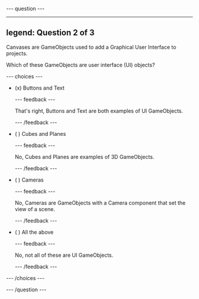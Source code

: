 
--- question ---

---
legend: Question 2 of 3
---

Canvases are GameObjects used to add a Graphical User Interface to projects. 

Which of these GameObjects are user interface (UI) objects?

--- choices ---

- (x) Buttons and Text

  --- feedback ---

  That's right, Buttons and Text are both examples of UI GameObjects. 

  --- /feedback ---

- ( ) Cubes and Planes

  --- feedback ---

  No, Cubes and Planes are examples of 3D GameObjects.

  --- /feedback ---

- ( ) Cameras 

  --- feedback ---

  No, Cameras are GameObjects with a Camera component that set the view of a scene.

  --- /feedback ---

- ( ) All the above

  --- feedback ---

  No, not all of these are UI GameObjects. 

  --- /feedback ---

--- /choices ---

--- /question ---
